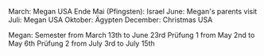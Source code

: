 


March: Megan USA
Ende Mai (Pfingsten): Israel
June: Megan's parents visit
Juli: Megan USA
Oktober: Ägypten
December: Christmas USA

Megan:
Semester from March 13th to June 23rd
Prüfung 1 from May 2nd to May 6th
Prüfung 2 from July 3rd to July 15th